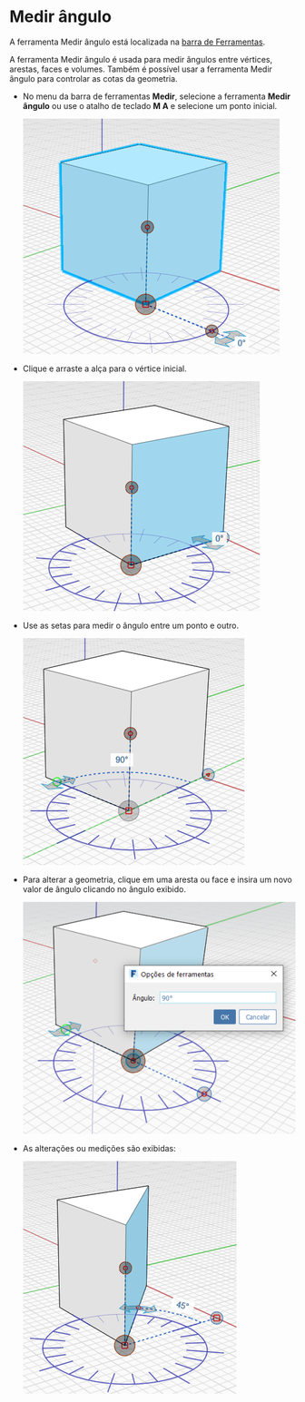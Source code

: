 # Medir ângulo

A ferramenta Medir ângulo está localizada na [barra de Ferramentas](../formit-introduction/tool-bars.md).

A ferramenta Medir ângulo é usada para medir ângulos entre vértices, arestas, faces e volumes. Também é possível usar a ferramenta Medir ângulo para controlar as cotas da geometria.

* No menu da barra de ferramentas **Medir**, selecione a ferramenta **Medir ângulo** ou use o atalho de teclado **M A** e selecione um ponto inicial.

   ![](../.gitbook/assets/measure-angle.png)

* Clique e arraste a alça para o vértice inicial.

   ![](../.gitbook/assets/measure-angle2.png)

* Use as setas para medir o ângulo entre um ponto e outro.

   ![](../.gitbook/assets/measure-angle4.png)

* Para alterar a geometria, clique em uma aresta ou face e insira um novo valor de ângulo clicando no ângulo exibido.

   ![](../.gitbook/assets/measure-angle3.png)

* As alterações ou medições são exibidas:

   ![](../.gitbook/assets/measure-angle5.png)

